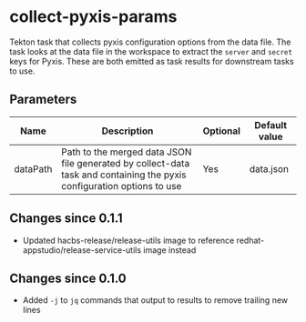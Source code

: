 # collect-pyxis-params

Tekton task that collects pyxis configuration options from the data file. The task looks at the data file
in the workspace to extract the `server` and `secret` keys for Pyxis. These are both emitted as task results
for downstream tasks to use.

## Parameters

| Name | Description | Optional | Default value |
|------|-------------|----------|---------------|
| dataPath | Path to the merged data JSON file generated by collect-data task and containing the pyxis configuration options to use | Yes | data.json |

## Changes since 0.1.1
* Updated hacbs-release/release-utils image to reference redhat-appstudio/release-service-utils image instead

## Changes since 0.1.0
* Added `-j` to `jq` commands that output to results to remove trailing new lines
